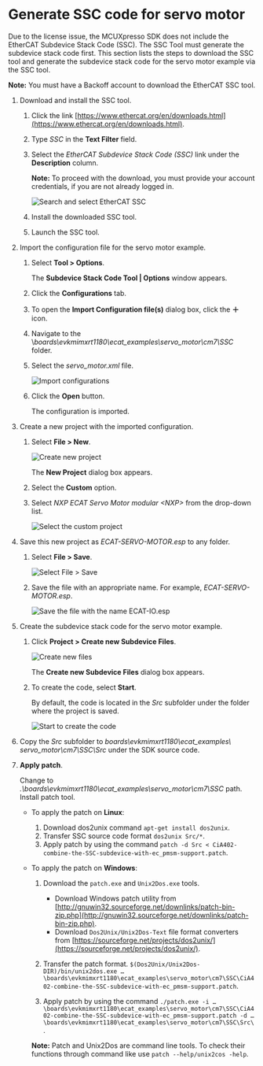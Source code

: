 # Generate SSC code for servo motor

Due to the license issue, the MCUXpresso SDK does not include the EtherCAT Subdevice Stack Code \(SSC\). The SSC Tool must generate the subdevice stack code first. This section lists the steps to download the SSC tool and generate the subdevice stack code for the servo motor example via the SSC tool.

**Note:** You must have a Backoff account to download the EtherCAT SSC tool.

1.  Download and install the SSC tool.
    1.  Click the link [https://www.ethercat.org/en/downloads.html](https://www.ethercat.org/en/downloads.html).
    2.  Type *SSC* in the **Text Filter** field.
    3.  Select the *EtherCAT Subdevice Stack Code \(SSC\)* link under the **Description** column.

        **Note:** To proceed with the download, you must provide your account credentials, if you are not already logged in.

        ![](../images/image7.png "Search and select EtherCAT SSC")

    4.  Install the downloaded SSC tool.
    5.  Launch the SSC tool.
2.  Import the configuration file for the servo motor example.
    1.  Select **Tool \> Options**.



        The **Subdevice Stack Code Tool \| Options** window appears.

    2.  Click the **Configurations** tab.

    3.  To open the **Import Configuration file\(s\)** dialog box, click the **＋** icon.

    4.  Navigate to the \\*boards\\evkmimxrt1180\\ecat\_examples\\servo\_motor\\cm7\\SSC* folder.
    5.  Select the *servo\_motor.xml* file.

        ![](../images/image9.png "Import configurations")

    6.  Click the **Open** button.

        The configuration is imported.

3.  Create a new project with the imported configuration.
    1.  Select **File \> New**.

        ![](../images/image10.png "Create new project")

        The **New Project** dialog box appears.

    2.  Select the **Custom** option.
    3.  Select *NXP ECAT Servo Motor modular <NXP\>* from the drop-down list.

        ![](../images/image11.png "Select the custom project")

4.  Save this new project as *ECAT-SERVO-MOTOR.esp* to any folder.
    1.  Select **File \> Save**.

        ![](../images/image12.png "Select File > Save")

    2.  Save the file with an appropriate name. For example, *ECAT-SERVO-MOTOR.esp*.

        ![](../images/image13.png "Save the file with the name ECAT-IO.esp")

5.  Create the subdevice stack code for the servo motor example.
    1.  Click **Project \> Create new Subdevice Files**.

        ![](../images/image14.png "Create new files")

        The **Create new Subdevice Files** dialog box appears.

    2.  To create the code, select **Start**.

        By default, the code is located in the *Src* subfolder under the folder where the project is saved.

        ![](../images/image15.png "Start to create the code")

6.  Copy the *Src* subfolder to *boards\\evkmimxrt1180\\ecat\_examples\\ servo\_motor\\cm7\\SSC\\Src* under the SDK source code.
7.  **Apply patch**.

    Change to *.\\boards\\evkmimxrt1180\\ecat\_examples\\servo\_motor\\cm7\\SSC* path. Install patch tool.

    -   To apply the patch on **Linux**:
        1.  Download dos2unix command `apt-get install dos2unix`.
        2.  Transfer SSC source code format `dos2unix Src/*`.
        3.  Apply patch by using the command `patch -d Src < CiA402-combine-the-SSC-subdevice-with-ec_pmsm-support.patch`.
    -   To apply the patch on **Windows**:

        1.  Download the `patch.exe` and `Unix2Dos.exe` tools.
            -   Download Windows patch utility from [http://gnuwin32.sourceforge.net/downlinks/patch-bin-zip.php](http://gnuwin32.sourceforge.net/downlinks/patch-bin-zip.php).
            -   Download `Dos2Unix/Unix2Dos-Text` file format converters from [https://sourceforge.net/projects/dos2unix/](https://sourceforge.net/projects/dos2unix/).
        2.  Transfer the patch format. `$(Dos2Unix/Unix2Dos-DIR)/bin/unix2dos.exe …\boards\evkmimxrt1180\ecat_examples\servo_motor\cm7\SSC\CiA402-combine-the-SSC-subdevice-with-ec_pmsm-support.patch`.



        3.  Apply patch by using the command `./patch.exe -i …\boards\evkmimxrt1180\ecat_examples\servo_motor\cm7\SSC\CiA402-combine-the-SSC-subdevice-with-ec_pmsm-support.patch -d …\boards\evkmimxrt1180\ecat_examples\servo_motor\cm7\SSC\Src\`.



        **Note:** Patch and Unix2Dos are command line tools. To check their functions through command like use `patch --help/unix2cos -help`.


